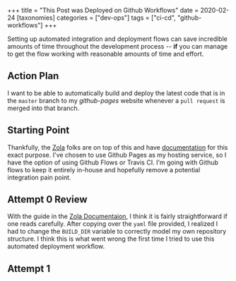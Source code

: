 +++
title = "This Post was Deployed on Github Workflows"
date = 2020-02-24
[taxonomies]
categories = ["dev-ops"]
tags = ["ci-cd", "github-workflows"]
+++

Setting up automated integration and deployment flows can save incredible amounts of time throughout the development process -- **if** you can manage to get the flow working with reasonable amounts of time and effort.

## Action Plan

I want to be able to automatically build and deploy the latest code that is in the `master` branch to my *github-pages* website whenever a `pull request` is merged into that branch.

## Starting Point

Thankfully, the [Zola](https://getzola.com) folks are on top of this and have [documentation](https://www.getzola.org/documentation/deployment/overview/) for this exact purpose.  I've chosen to use Github Pages as my hosting service, so I have the option of using Github Flows or Travis CI.  I'm going with Github flows to keep it entirely in-house and hopefully remove a potential integration pain point.

## Attempt 0 Review

With the guide in the [Zola Documentaion](https://www.getzola.org/documentation/deployment/github-pages/), I think it is fairly straightforward if one reads carefully. After copying over the `yaml` file provided, I realized I had to change the `BUILD_DIR` variable to correctly model my own repository structure.  I think this is what went wrong the first time I tried to use this automated deployment workflow.

## Attempt 1
